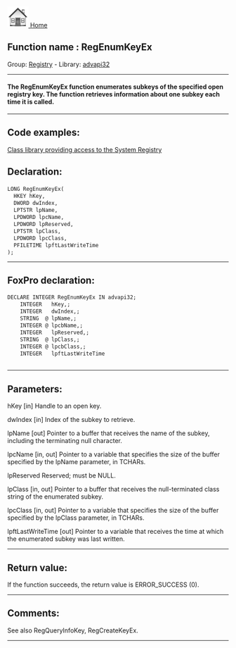 [<img src="../../images/home.png"> Home ](https://github.com/VFPX/Win32API)  

## Function name : RegEnumKeyEx
Group: [Registry](../../functions_group.md#Registry)  -  Library: [advapi32](../../../libraries.md#advapi32)  
***  


#### The RegEnumKeyEx function enumerates subkeys of the specified open registry key. The function retrieves information about one subkey each time it is called.
***  


## Code examples:
[Class library providing access to the System Registry](../../samples/sample_472.md)  

## Declaration:
```foxpro  
LONG RegEnumKeyEx(
  HKEY hKey,
  DWORD dwIndex,
  LPTSTR lpName,
  LPDWORD lpcName,
  LPDWORD lpReserved,
  LPTSTR lpClass,
  LPDWORD lpcClass,
  PFILETIME lpftLastWriteTime
);  
```  
***  


## FoxPro declaration:
```foxpro  
DECLARE INTEGER RegEnumKeyEx IN advapi32;
	INTEGER   hKey,;
	INTEGER   dwIndex,;
	STRING  @ lpName,;
	INTEGER @ lpcbName,;
	INTEGER   lpReserved,;
	STRING  @ lpClass,;
	INTEGER @ lpcbClass,;
	INTEGER   lpftLastWriteTime
  
```  
***  


## Parameters:
hKey 
[in] Handle to an open key.

dwIndex 
[in] Index of the subkey to retrieve.

lpName 
[out] Pointer to a buffer that receives the name of the subkey, including the terminating null character.

lpcName 
[in, out] Pointer to a variable that specifies the size of the buffer specified by the lpName parameter, in TCHARs. 

lpReserved 
Reserved; must be NULL. 

lpClass 
[in, out] Pointer to a buffer that receives the null-terminated class string of the enumerated subkey.

lpcClass 
[in, out] Pointer to a variable that specifies the size of the buffer specified by the lpClass parameter, in TCHARs.

lpftLastWriteTime 
[out] Pointer to a variable that receives the time at which the enumerated subkey was last written.   
***  


## Return value:
If the function succeeds, the return value is ERROR_SUCCESS (0).  
***  


## Comments:
See also RegQueryInfoKey, RegCreateKeyEx.  
  
***  

